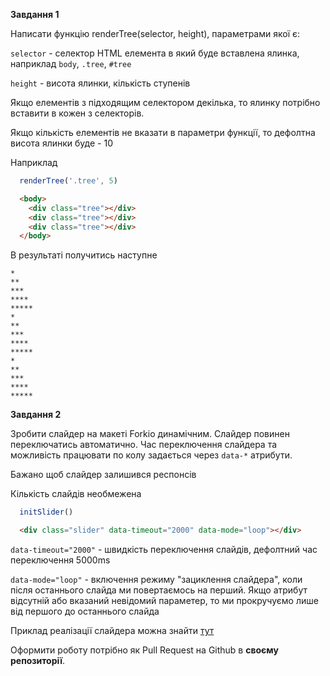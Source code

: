 **Завдання 1**

Написати функцію renderTree(selector, height), параметрами якої є: 

`selector` - селектор HTML елемента в який буде вставлена ялинка, наприклад `body`, `.tree`, `#tree`

`height` - висота ялинки, кількість ступенів

Якщо елементів з підходящим селектором декілька, то ялинку потрібно вставити в кожен з селекторів.

Якщо кількість елементів не вказати в параметри функції, то дефолтна висота ялинки буде - 10

Наприклад

```javascript
  renderTree('.tree', 5)
```

```html
  <body>
    <div class="tree"></div>
    <div class="tree"></div>
    <div class="tree"></div>
  </body>
```
В результаті получитись наступне

```
*
**
***
****
*****
*
**
***
****
*****
*
**
***
****
*****
```

**Завдання 2**

Зробити слайдер на макеті Forkio динамічним. Слайдер повинен переключатись автоматично. Час переключення слайдера та можливість працювати по колу задається через `data-*` атрибути.

Бажано щоб слайдер залишився респонсів

Кількість слайдів необмежена

```javascript
  initSlider()
```

```html
  <div class="slider" data-timeout="2000" data-mode="loop"></div>
```

`data-timeout="2000"` - швидкість переключення слайдів, дефолтний час переключення 5000ms

`data-mode="loop"` - включення режиму "зациклення слайдера", коли після останнього слайда ми повертаємось на перший. Якщо атрибут відсутній або вказаний невідомий параметер, то ми прокручуємо лише від першого до останнього слайда

Приклад реалізації слайдера можна знайти [тут](https://jsfiddle.net/ty0qrpLv/17/)

Оформити роботу потрібно як Pull Request на Github в **своєму репозиторії**.